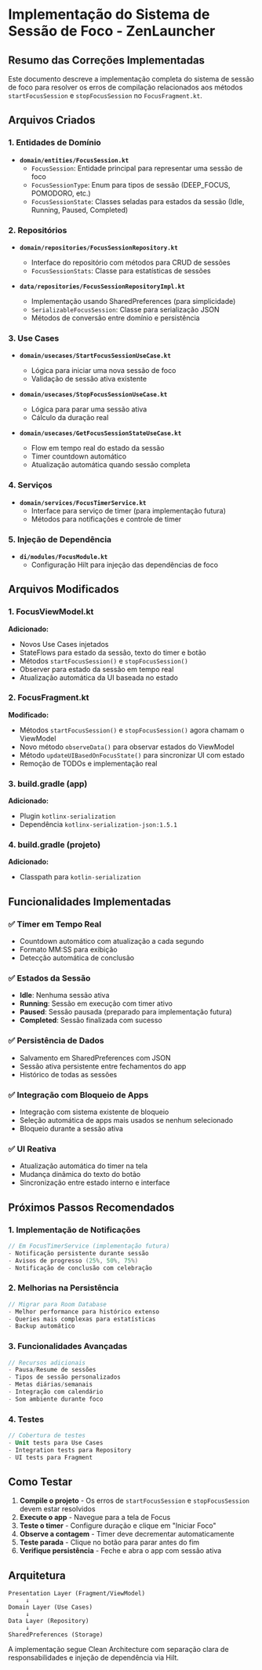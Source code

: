 # Implementação do Sistema de Sessão de Foco - ZenLauncher

## Resumo das Correções Implementadas

Este documento descreve a implementação completa do sistema de sessão de foco para resolver os erros de compilação relacionados aos métodos `startFocusSession` e `stopFocusSession` no `FocusFragment.kt`.

## Arquivos Criados

### 1. Entidades de Domínio
- **`domain/entities/FocusSession.kt`**
  - `FocusSession`: Entidade principal para representar uma sessão de foco
  - `FocusSessionType`: Enum para tipos de sessão (DEEP_FOCUS, POMODORO, etc.)
  - `FocusSessionState`: Classes seladas para estados da sessão (Idle, Running, Paused, Completed)

### 2. Repositórios
- **`domain/repositories/FocusSessionRepository.kt`**
  - Interface do repositório com métodos para CRUD de sessões
  - `FocusSessionStats`: Classe para estatísticas de sessões

- **`data/repositories/FocusSessionRepositoryImpl.kt`**
  - Implementação usando SharedPreferences (para simplicidade)
  - `SerializableFocusSession`: Classe para serialização JSON
  - Métodos de conversão entre domínio e persistência

### 3. Use Cases
- **`domain/usecases/StartFocusSessionUseCase.kt`**
  - Lógica para iniciar uma nova sessão de foco
  - Validação de sessão ativa existente

- **`domain/usecases/StopFocusSessionUseCase.kt`**
  - Lógica para parar uma sessão ativa
  - Cálculo da duração real

- **`domain/usecases/GetFocusSessionStateUseCase.kt`**
  - Flow em tempo real do estado da sessão
  - Timer countdown automático
  - Atualização automática quando sessão completa

### 4. Serviços
- **`domain/services/FocusTimerService.kt`**
  - Interface para serviço de timer (para implementação futura)
  - Métodos para notificações e controle de timer

### 5. Injeção de Dependência
- **`di/modules/FocusModule.kt`**
  - Configuração Hilt para injeção das dependências de foco

## Arquivos Modificados

### 1. FocusViewModel.kt
**Adicionado:**
- Novos Use Cases injetados
- StateFlows para estado da sessão, texto do timer e botão
- Métodos `startFocusSession()` e `stopFocusSession()`
- Observer para estado da sessão em tempo real
- Atualização automática da UI baseada no estado

### 2. FocusFragment.kt
**Modificado:**
- Métodos `startFocusSession()` e `stopFocusSession()` agora chamam o ViewModel
- Novo método `observeData()` para observar estados do ViewModel
- Método `updateUIBasedOnFocusState()` para sincronizar UI com estado
- Remoção de TODOs e implementação real

### 3. build.gradle (app)
**Adicionado:**
- Plugin `kotlinx-serialization`
- Dependência `kotlinx-serialization-json:1.5.1`

### 4. build.gradle (projeto)
**Adicionado:**
- Classpath para `kotlin-serialization`

## Funcionalidades Implementadas

### ✅ Timer em Tempo Real
- Countdown automático com atualização a cada segundo
- Formato MM:SS para exibição
- Detecção automática de conclusão

### ✅ Estados da Sessão
- **Idle**: Nenhuma sessão ativa
- **Running**: Sessão em execução com timer ativo
- **Paused**: Sessão pausada (preparado para implementação futura)
- **Completed**: Sessão finalizada com sucesso

### ✅ Persistência de Dados
- Salvamento em SharedPreferences com JSON
- Sessão ativa persistente entre fechamentos do app
- Histórico de todas as sessões

### ✅ Integração com Bloqueio de Apps
- Integração com sistema existente de bloqueio
- Seleção automática de apps mais usados se nenhum selecionado
- Bloqueio durante a sessão ativa

### ✅ UI Reativa
- Atualização automática do timer na tela
- Mudança dinâmica do texto do botão
- Sincronização entre estado interno e interface

## Próximos Passos Recomendados

### 1. Implementação de Notificações
```kotlin
// Em FocusTimerService (implementação futura)
- Notificação persistente durante sessão
- Avisos de progresso (25%, 50%, 75%)
- Notificação de conclusão com celebração
```

### 2. Melhorias na Persistência
```kotlin
// Migrar para Room Database
- Melhor performance para histórico extenso
- Queries mais complexas para estatísticas
- Backup automático
```

### 3. Funcionalidades Avançadas
```kotlin
// Recursos adicionais
- Pausa/Resume de sessões
- Tipos de sessão personalizados
- Metas diárias/semanais
- Integração com calendário
- Som ambiente durante foco
```

### 4. Testes
```kotlin
// Cobertura de testes
- Unit tests para Use Cases
- Integration tests para Repository
- UI tests para Fragment
```

## Como Testar

1. **Compile o projeto** - Os erros de `startFocusSession` e `stopFocusSession` devem estar resolvidos
2. **Execute o app** - Navegue para a tela de Focus
3. **Teste o timer** - Configure duração e clique em "Iniciar Foco"
4. **Observe a contagem** - Timer deve decrementar automaticamente
5. **Teste parada** - Clique no botão para parar antes do fim
6. **Verifique persistência** - Feche e abra o app com sessão ativa

## Arquitetura

```
Presentation Layer (Fragment/ViewModel)
     ↓
Domain Layer (Use Cases)
     ↓
Data Layer (Repository)
     ↓
SharedPreferences (Storage)
```

A implementação segue Clean Architecture com separação clara de responsabilidades e injeção de dependência via Hilt.
